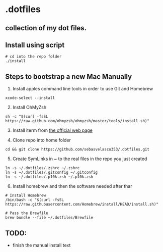 # .dotfiles

collection of my dot files.
---

## Install using script
```
# cd into the repo folder
./install
```

## Steps to bootstrap a new Mac Manually
1. Install apples command line tools in order to use Git and Homebrew
```
xcode-select --install
```

2. Install OhMyZsh
```
sh -c "$(curl -fsSL https://raw.github.com/ohmyzsh/ohmyzsh/master/tools/install.sh)"
```

3. Install iterm from [the official web page](https://iterm2.com/)

4. Clone repo into home folder
```
cd && git clone https://github.com/sebasvelasco353/.dotfiles.git
```

5. Create SymLinks in ~ to the real files in the repo you just created
```
ln -s ~/.dotfiles/.zshrc ~/.zshrc
ln -s ~/.dotfiles/.gitconfig ~/.gitconfig
ln -s ~/.dotfiles/.p10k.zsh ~/.p10k.zsh
```

6. Install homebrew and then the software needed after thar
```
# Install Homebrew
/bin/bash -c "$(curl -fsSL https://raw.githubusercontent.com/Homebrew/install/HEAD/install.sh)"

# Pass the Brewfile
brew bundle --file ~/.dotfiles/Brewfile
```


## TODO:
- finish the manual install text